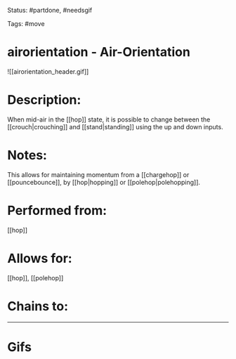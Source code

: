 Status: #partdone, #needsgif 

Tags: #move

# airorientation - Air-Orientation
![[airorientation_header.gif]]
# Description:
When mid-air in the [[hop]] state, it is possible to change between the [[crouch|crouching]] and [[stand|standing]] using the up and down inputs. 

# Notes:
This allows for maintaining momentum from a [[chargehop]] or [[pouncebounce]], by [[hop|hopping]] or [[polehop|polehopping]].

# Performed from:
[[hop]]

# Allows for:
[[hop]], [[polehop]]

# Chains to:


___
# Gifs
